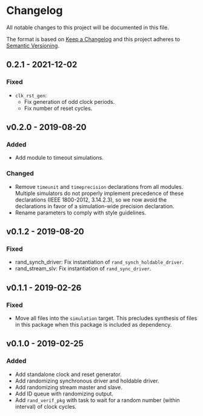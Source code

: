 # Changelog
All notable changes to this project will be documented in this file.

The format is based on [Keep a Changelog](http://keepachangelog.com/en/1.0.0/)
and this project adheres to [Semantic Versioning](http://semver.org/spec/v2.0.0.html).


## 0.2.1 - 2021-12-02

### Fixed
- `clk_rst_gen`:
  - Fix generation of odd clock periods.
  - Fix number of reset cycles.


## v0.2.0 - 2019-08-20

### Added
- Add module to timeout simulations.

### Changed
- Remove `timeunit` and `timeprecision` declarations from all modules.  Multiple simulators do not
  properly implement precedence of these declarations (IEEE 1800-2012, 3.14.2.3), so we now avoid
  the declarations in favor of a simulation-wide precision declaration.
- Rename parameters to comply with style guidelines.


## v0.1.2 - 2019-08-20

### Fixed
- rand_synch_driver: Fix instantiation of `rand_synch_holdable_driver`.
- rand_stream_slv: Fix instantiation of `rand_sync_driver`.


## v0.1.1 - 2019-02-26

### Fixed
- Move all files into the `simulation` target. This precludes synthesis of files in this package
  when this package is included as dependency.


## v0.1.0 - 2019-02-25

### Added
- Add standalone clock and reset generator.
- Add randomizing synchronous driver and holdable driver.
- Add randomizing stream master and slave.
- Add ID queue with randomizing output.
- Add `rand_verif_pkg` with task to wait for a random number (within interval) of clock cycles.

